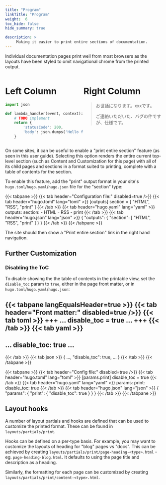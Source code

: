 ```yaml
---
title: "Program"
linkTitle: "Program"
weight:  6
toc_hide: false
hide_summary: true

description: >
     Making it easier to print entire sections of documentation.
---
```


Individual documentation pages print well from most browsers as the layouts have been styled to omit navigational chrome from the printed output.


<style>
.column-left{
  float: left;
  width: 50%;
  text-align: left;
}
.column-right{
  float: right;
  width: 50%;
  text-align: left;
}

.code-block{
   /* display:block; */
   display:flex;
   
}
</style>



<div class="code-block">
<div class="column-left">

# Left Column

```python
import json

def lambda_handler(event, context):
    # TODO implement
    return {
        'statusCode': 200,
        'body': json.dumps('Hello from Lambda!')
    }
```

</div>
<div class="column-right">

# Right Column

> お世話になります。xxxです。
> 
> ご連絡いただいた、バグの件ですが、仕様です。

</div>

</div>


On some sites, it can be useful to enable a "print entire section" feature (as seen in this user guide).  Selecting this option renders the entire current top-level section (such as Content and Customization for this page) with all of its child pages and sections in a format suited to printing, complete with a table of contents for the section.

To enable this feature, add the "print" output format in your site's `hugo.toml`/`hugo.yaml`/`hugo.json` file for the "section" type:

{{< tabpane >}}
{{< tab header="Configuration file:" disabled=true />}}
{{< tab header="hugo.toml" lang="toml" >}}
[outputs]
section = [ "HTML", "RSS", "print" ]
{{< /tab >}}
{{< tab header="hugo.yaml" lang="yaml" >}}
outputs:
  section:
    - HTML
    - RSS
    - print
{{< /tab >}}
{{< tab header="hugo.json" lang="json" >}}
{
  "outputs": {
    "section": [
      "HTML",
      "RSS",
      "print"
    ]
  }
}
{{< /tab >}}
{{< /tabpane >}}

The site should then show a "Print entire section" link in the right hand navigation.

## Further Customization

### Disabling the ToC

To disable showing the the table of contents in the printable view, set the `disable_toc` param to `true`, either in the page front matter, or in `hugo.toml`/`hugo.yaml`/`hugo.json`:

{{< tabpane langEqualsHeader=true >}}
{{< tab header="Front matter:" disabled=true />}}
{{< tab toml >}}
+++
…
disable_toc = true
…
+++
{{< /tab >}}
{{< tab yaml >}}
---
…
disable_toc: true
…
---
{{< /tab >}}
{{< tab json >}}
{
  …,
  "disable_toc": true,
  …
}
{{< /tab >}}
{{< /tabpane >}}

{{< tabpane >}}
{{< tab header="Config file:" disabled=true />}}
{{< tab header="hugo.toml" lang="toml" >}}
[params.print]
disable_toc = true
{{< /tab >}}
{{< tab header="hugo.yaml" lang="yaml" >}}
params:
  print:
    disable_toc: true
{{< /tab >}}
{{< tab header="hugo.json" lang="json" >}}
{
  "params": {
    "print": {
      "disable_toc": true
    }
  }
}
{{< /tab >}}
{{< /tabpane >}}

## Layout hooks

A number of layout partials and hooks are defined that can be used to customize the printed format.  These can be found in `layouts/partials/print`.

Hooks can be defined on a per-type basis.  For example, you may want to customize the layouts of heading for "blog" pages vs "docs". This can be achieved by creating `layouts/partials/print/page-heading-<type>.html` - eg. `page-heading-blog.html`.  It defaults to using the page title and description as a heading.

Similarly, the formatting for each page can be customized by creating `layouts/partials/print/content-<type>.html`.




